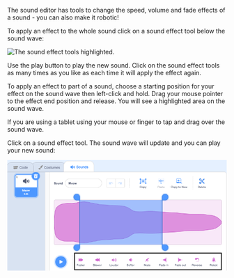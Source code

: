The sound editor has tools to change the speed, volume and fade effects of a sound - you can also make it robotic!

To apply an effect to the whole sound click on a sound effect tool below the sound wave: 

![The sound effect tools highlighted.](images/sound-effects-whole.png)

Use the play button to play the new sound. Click on the sound effect tools as many times as you like as each time it will apply the effect again.

To apply an effect to part of a sound, choose a starting position for your effect on the sound wave then left-click and hold. Drag your mouse pointer to the effect end position and release. You will see a highlighted area on the sound wave.  

If you are using a tablet using your mouse or finger to tap and drag over the sound wave.

Click on a sound effect tool. The sound wave will update and you can play your new sound:

![The sound wave in the Sound editor with the middle section highlighted.](images/trim-sound.png)

